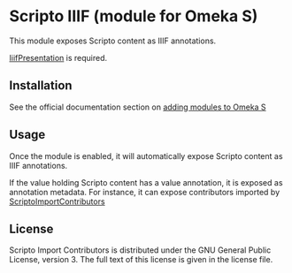 # Scripto IIIF (module for Omeka S)

This module exposes Scripto content as IIIF annotations.

[IiifPresentation](https://github.com/omeka-s-modules/IiifPresentation) is required.

## Installation

See the official documentation section on
[adding modules to Omeka S](https://omeka.org/s/docs/user-manual/modules/#adding-modules-to-omeka-s)

## Usage

Once the module is enabled, it will automatically expose Scripto content as
IIIF annotations.

If the value holding Scripto content has a value annotation, it is exposed as
annotation metadata. For instance, it can expose contributors imported by
[ScriptoImportContributors](https://github.com/biblibre/omeka-s-module-ScriptoImportContributors)

## License

Scripto Import Contributors is distributed under the GNU General Public
License, version 3. The full text of this license is given in the license file.
